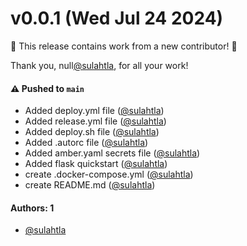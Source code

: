 # v0.0.1 (Wed Jul 24 2024)

:tada: This release contains work from a new contributor! :tada:

Thank you, null[@sulahtla](https://github.com/sulahtla), for all your work!

#### ⚠️ Pushed to `main`

- Added deploy.yml file ([@sulahtla](https://github.com/sulahtla))
- Added release.yml file ([@sulahtla](https://github.com/sulahtla))
- Added deploy.sh file ([@sulahtla](https://github.com/sulahtla))
- Added .autorc file ([@sulahtla](https://github.com/sulahtla))
- Added amber.yaml secrets file ([@sulahtla](https://github.com/sulahtla))
- Added flask quickstart ([@sulahtla](https://github.com/sulahtla))
- create .docker-compose.yml ([@sulahtla](https://github.com/sulahtla))
- create README.md ([@sulahtla](https://github.com/sulahtla))

#### Authors: 1

- [@sulahtla](https://github.com/sulahtla)
